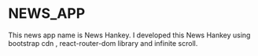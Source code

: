 # NEWS_APP
This news app name is News Hankey. I developed this News Hankey using bootstrap cdn , react-router-dom library  and infinite scroll.
